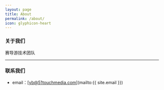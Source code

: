 ```yaml
---
layout: page
title: About
permalink: /about/
icon: glyphicon-heart
---
```


### 关于我们

赛导游技术团队   

---

### 联系我们

* email：[yb@51touchmedia.com](mailto:{{ site.email }})
